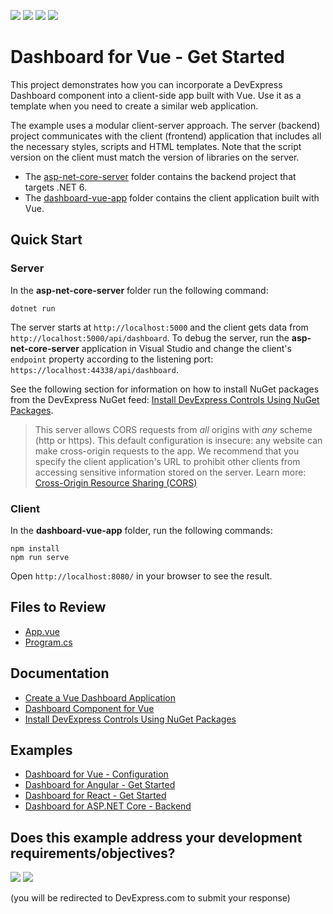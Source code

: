 <!-- default badges list -->
![](https://img.shields.io/endpoint?url=https://codecentral.devexpress.com/api/v1/VersionRange/199016715/22.2.2%2B)
[![](https://img.shields.io/badge/Open_in_DevExpress_Support_Center-FF7200?style=flat-square&logo=DevExpress&logoColor=white)](https://supportcenter.devexpress.com/ticket/details/T828586)
[![](https://img.shields.io/badge/📖_How_to_use_DevExpress_Examples-e9f6fc?style=flat-square)](https://docs.devexpress.com/GeneralInformation/403183)
[![](https://img.shields.io/badge/💬_Leave_Feedback-feecdd?style=flat-square)](#does-this-example-address-your-development-requirementsobjectives)
<!-- default badges end -->

# Dashboard for Vue - Get Started

This project demonstrates how you can incorporate a DevExpress Dashboard component into a client-side app built with Vue. Use it as a template when you need to create a similar web application.

The example uses a modular client-server approach. The server (backend) project communicates with the client (frontend) application that includes all the necessary styles, scripts and HTML templates. Note that the script version on the client must match the version of libraries on the server.

- The [asp-net-core-server](asp-net-core-server) folder contains the backend project that targets .NET 6.
- The [dashboard-vue-app](dashboard-vue-app) folder contains the client application built with Vue.

## Quick Start

### Server

In the **asp-net-core-server** folder run the following command:

```
dotnet run
```

The server starts at `http://localhost:5000` and the client gets data from `http://localhost:5000/api/dashboard`. To debug the server, run the **asp-net-core-server** application in Visual Studio and change the client's `endpoint` property according to the listening port: `https://localhost:44338/api/dashboard`.

See the following section for information on how to install NuGet packages from the DevExpress NuGet feed: [Install DevExpress Controls Using NuGet Packages](https://docs.devexpress.com/GeneralInformation/115912/installation/install-devexpress-controls-using-nuget-packages).

> This server allows CORS requests from _all_ origins with _any_ scheme (http or https). This default configuration is insecure: any website can make cross-origin requests to the app. We recommend that you specify the client application's URL to prohibit other clients from accessing sensitive information stored on the server. Learn more: [Cross-Origin Resource Sharing (CORS)](https://docs.devexpress.com/Dashboard/400709)

### Client

In the **dashboard-vue-app** folder, run the following commands:

```
npm install
npm run serve
```

Open ```http://localhost:8080/``` in your browser to see the result.

## Files to Review

* [App.vue](./dashboard-vue-app/src/App.vue)
* [Program.cs](./asp-net-core-server/Program.cs)

## Documentation

- [Create a Vue Dashboard Application](https://docs.devexpress.com/Dashboard/402495/get-started/build-web-dashboard-applications/create-a-vue-dashboard-application)
- [Dashboard Component for Vue](https://docs.devexpress.com/Dashboard/401150/web-dashboard/dashboard-component-for-vue)
- [Install DevExpress Controls Using NuGet Packages](https://docs.devexpress.com/GeneralInformation/115912/installation/install-devexpress-controls-using-nuget-packages)

## Examples

- [Dashboard for Vue - Configuration](https://github.com/DevExpress-Examples/dashboard-vue-app-configuration)
- [Dashboard for Angular - Get Started](https://github.com/DevExpress-Examples/dashboard-angular-app-get-started)
- [Dashboard for React - Get Started](https://github.com/DevExpress-Examples/dashboard-react-app-get-started)
- [Dashboard for ASP.NET Core - Backend](https://github.com/DevExpress-Examples/asp-net-core-dashboard-backend)
<!-- feedback -->
## Does this example address your development requirements/objectives?

[<img src="https://www.devexpress.com/support/examples/i/yes-button.svg"/>](https://www.devexpress.com/support/examples/survey.xml?utm_source=github&utm_campaign=dashboard-vue-app-get-started&~~~was_helpful=yes) [<img src="https://www.devexpress.com/support/examples/i/no-button.svg"/>](https://www.devexpress.com/support/examples/survey.xml?utm_source=github&utm_campaign=dashboard-vue-app-get-started&~~~was_helpful=no)

(you will be redirected to DevExpress.com to submit your response)
<!-- feedback end -->

